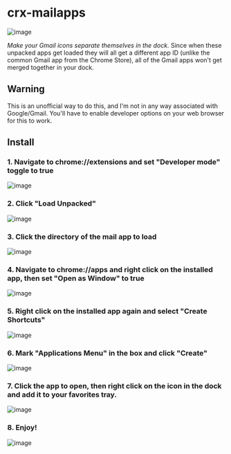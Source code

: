 # crx-mailapps

![image](https://user-images.githubusercontent.com/10427974/45642625-bd5a5d00-ba86-11e8-995b-f8d4bd86c571.png)

*Make your Gmail icons separate themselves in the dock.*
Since when these unpacked apps get loaded they will all get a different app ID (unlike the common Gmail app from the Chrome Store), all of the Gmail apps won't get merged together in your dock.

## Warning

This is an unofficial way to do this, and I'm not in any way associated with Google/Gmail. You'll have to enable developer options on your web browser for this to work.

## Install

### 1. Navigate to chrome://extensions and set "Developer mode" toggle to true
![image](https://user-images.githubusercontent.com/10427974/45649551-a113eb80-ba99-11e8-9888-7b6dcc58ec01.png)

### 2. Click "Load Unpacked"
![image](https://user-images.githubusercontent.com/10427974/45643682-a6693a00-ba89-11e8-9b4b-4b08f1df0a1f.png)

### 3. Click the directory of the mail app to load

![image](https://user-images.githubusercontent.com/10427974/45648354-5775d180-ba96-11e8-9db0-cf6c34898ccf.png)

### 4. Navigate to chrome://apps and right click on the installed app, then set "Open as Window" to true

![image](https://user-images.githubusercontent.com/10427974/45648424-81c78f00-ba96-11e8-82f0-e6694f78b2c6.png)

### 5. Right click on the installed app again and select "Create Shortcuts"

![image](https://user-images.githubusercontent.com/10427974/45648479-b0de0080-ba96-11e8-8386-68eaf681823f.png)

### 6. Mark "Applications Menu" in the box and click "Create"

![image](https://user-images.githubusercontent.com/10427974/45648504-c3f0d080-ba96-11e8-8121-775d370df6ec.png)

### 7. Click the app to open, then right click on the icon in the dock and add it to your favorites tray.

![image](https://user-images.githubusercontent.com/10427974/45648612-0ca88980-ba97-11e8-9363-f60e38fe1867.png)

### 8. Enjoy!

![image](https://user-images.githubusercontent.com/10427974/45642625-bd5a5d00-ba86-11e8-995b-f8d4bd86c571.png)

